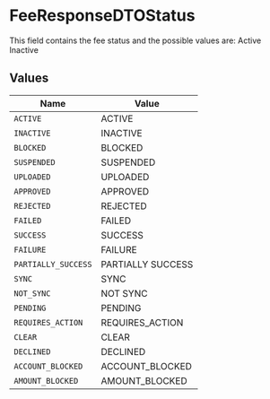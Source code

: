 # FeeResponseDTOStatus

This field contains the fee status and the possible values are:
Active
Inactive



## Values

| Name                | Value               |
| ------------------- | ------------------- |
| `ACTIVE`            | ACTIVE              |
| `INACTIVE`          | INACTIVE            |
| `BLOCKED`           | BLOCKED             |
| `SUSPENDED`         | SUSPENDED           |
| `UPLOADED`          | UPLOADED            |
| `APPROVED`          | APPROVED            |
| `REJECTED`          | REJECTED            |
| `FAILED`            | FAILED              |
| `SUCCESS`           | SUCCESS             |
| `FAILURE`           | FAILURE             |
| `PARTIALLY_SUCCESS` | PARTIALLY SUCCESS   |
| `SYNC`              | SYNC                |
| `NOT_SYNC`          | NOT SYNC            |
| `PENDING`           | PENDING             |
| `REQUIRES_ACTION`   | REQUIRES_ACTION     |
| `CLEAR`             | CLEAR               |
| `DECLINED`          | DECLINED            |
| `ACCOUNT_BLOCKED`   | ACCOUNT_BLOCKED     |
| `AMOUNT_BLOCKED`    | AMOUNT_BLOCKED      |